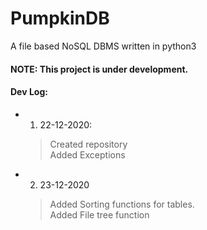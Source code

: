 # PumpkinDB
A file based NoSQL DBMS written in python3

#### NOTE: This project is under development.

#### Dev Log:
- 1. 22-12-2020: 
  > Created repository<br>
  > Added Exceptions

- 2. 23-12-2020
  > Added Sorting functions for tables.<br>
  > Added File tree function
